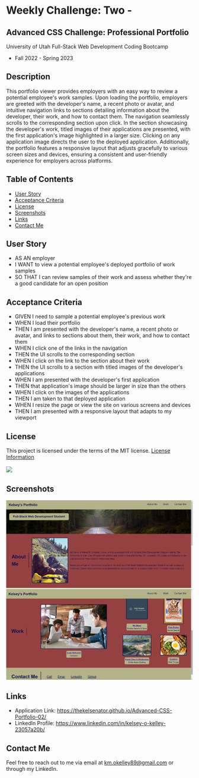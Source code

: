 # Weekly Challenge: Two -

## Advanced CSS Challenge: Professional Portfolio

University of Utah
Full-Stack Web Development Coding Bootcamp

- Fall 2022 - Spring 2023

## Description

This portfolio viewer provides employers with an easy way to review a potential employee's work samples. Upon loading the portfolio, employers are greeted with the developer's name, a recent photo or avatar, and intuitive navigation links to sections detailing information about the developer, their work, and how to contact them. The navigation seamlessly scrolls to the corresponding section upon click. In the section showcasing the developer's work, titled images of their applications are presented, with the first application's image highlighted in a larger size. Clicking on any application image directs the user to the deployed application. Additionally, the portfolio features a responsive layout that adjusts gracefully to various screen sizes and devices, ensuring a consistent and user-friendly experience for employers across platforms.

## Table of Contents 

  - [User Story](#user-story)
  - [Acceptance Criteria](#acceptance-criteria)
  - [License](#license)
  - [Screenshots](#screenshots)
  - [Links](#links)
  - [Contact Me](#contact-me)

## User Story

- AS AN employer
- I WANT to view a potential employee's deployed portfolio of work samples
- SO THAT I can review samples of their work and assess whether they're a good candidate for an open position

## Acceptance Criteria

- GIVEN I need to sample a potential employee's previous work
- WHEN I load their portfolio
- THEN I am presented with the developer's name, a recent photo or avatar, and links to sections about them, their work, and how to contact them
- WHEN I click one of the links in the navigation
- THEN the UI scrolls to the corresponding section
- WHEN I click on the link to the section about their work
- THEN the UI scrolls to a section with titled images of the developer's applications
- WHEN I am presented with the developer's first application
- THEN that application's image should be larger in size than the others
- WHEN I click on the images of the applications
- THEN I am taken to that deployed application
- WHEN I resize the page or view the site on various screens and devices
- THEN I am presented with a responsive layout that adapts to my viewport

## License

  This project is licensed under the terms of the MIT license.
  [License Information](https://choosealicense.com/licenses/mit)
  <br/>
  <br/>
  <a href="https://choosealicense.com/licenses/mit">
  <img src="https://img.shields.io/badge/License-MIT-blue" />
  </a>

## Screenshots

![alt_text](<./assets/images/Screenshot%20(15).png>)
![alt_text](<./assets/images/Screenshot%20(16).png>)

## Links
  * Application Link: https://thekelsenator.github.io/Advanced-CSS-Portfolio-02/
  * LinkedIn Profile: https://www.linkedin.com/in/kelsey-o-kelley-23057a20b/

  ## Contact Me
  Feel free to reach out to me via email at km.okelley89@gmail.com or through my LinkedIn.